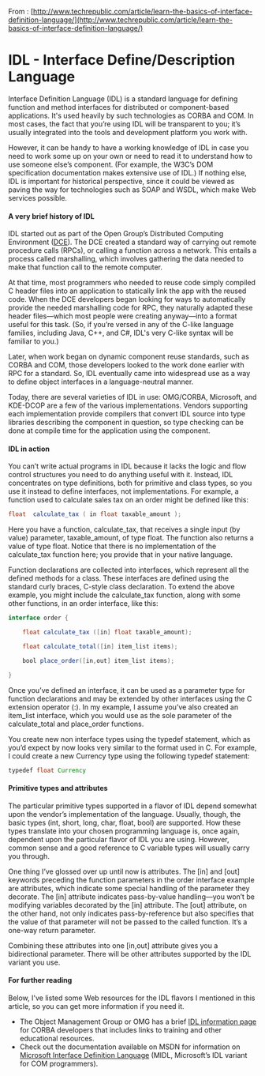 From : [http://www.techrepublic.com/article/learn-the-basics-of-interface-definition-language/](http://www.techrepublic.com/article/learn-the-basics-of-interface-definition-language/)

# IDL - Interface Define/Description Language

Interface Definition Language \(IDL\) is a standard language for defining function and method interfaces for distributed or component-based applications. It's used heavily by such technologies as CORBA and COM. In most cases, the fact that you’re using IDL will be transparent to you; it’s usually integrated into the tools and development platform you work with.

However, it can be handy to have a working knowledge of IDL in case you need to work some up on your own or need to read it to understand how to use someone else’s component. \(For example, the W3C’s DOM specification documentation makes extensive use of IDL.\) If nothing else, IDL is important for historical perspective, since it could be viewed as paving the way for technologies such as SOAP and WSDL, which make Web services possible.

#### A very brief history of IDL

IDL started out as part of the Open Group’s Distributed Computing Environment \([DCE](http://www.opengroup.org/dce/info/papers/tog-dce-pd-1296.htm)\). The DCE created a standard way of carrying out remote procedure calls \(RPCs\), or calling a function across a network. This entails a process called marshalling, which involves gathering the data needed to make that function call to the remote computer.

At that time, most programmers who needed to reuse code simply compiled C header files into an application to statically link the app with the reused code. When the DCE developers began looking for ways to automatically provide the needed marshalling code for RPC, they naturally adapted these header files—which most people were creating anyway—into a format useful for this task. \(So, if you’re versed in any of the C-like language families, including Java, C++, and C\#, IDL's very C-like syntax will be familiar to you.\)

Later, when work began on dynamic component reuse standards, such as CORBA and COM, those developers looked to the work done earlier with RPC for a standard. So, IDL eventually came into widespread use as a way to define object interfaces in a language-neutral manner.

Today, there are several varieties of IDL in use: OMG/CORBA, Microsoft, and KDE-DCOP are a few of the various implementations. Vendors supporting each implementation provide compilers that convert IDL source into type libraries describing the component in question, so type checking can be done at compile time for the application using the component.

#### IDL in action

You can’t write actual programs in IDL because it lacks the logic and flow control structures you need to do anything useful with it. Instead, IDL concentrates on type definitions, both for primitive and class types, so you use it instead to define interfaces, not implementations. For example, a function used to calculate sales tax on an order might be defined like this:

```java
float  calculate_tax ( in float taxable_amount );
```

Here you have a function, calculate\_tax, that receives a single input \(by value\) parameter, taxable\_amount, of type float. The function also returns a value of type float. Notice that there is no implementation of the calculate\_tax function here; you provide that in your native language.

Function declarations are collected into interfaces, which represent all the defined methods for a class. These interfaces are defined using the standard curly braces, C-style class declaration. To extend the above example, you might include the calculate\_tax function, along with some other functions, in an order interface, like this:

```java
interface order {

    float calculate_tax ([in] float taxable_amount);

    float calculate_total([in] item_list items);

    bool place_order([in,out] item_list items);

}
```

Once you’ve defined an interface, it can be used as a parameter type for function declarations and may be extended by other interfaces using the C extension operator \(:\). In my example, I assume you’ve also created an item\_list interface, which you would use as the sole parameter of the calculate\_total and place\_order functions.

You create new non interface types using the typedef statement, which as you’d expect by now looks very similar to the format used in C. For example, I could create a new Currency type using the following typedef statement:

```java
typedef float Currency
```

#### Primitive types and attributes

The particular primitive types supported in a flavor of IDL depend somewhat upon the vendor’s implementation of the language. Usually, though, the basic types \(int, short, long, char, float, bool\) are supported. How these types translate into your chosen programming language is, once again, dependent upon the particular flavor of IDL you are using. However, common sense and a good reference to C variable types will usually carry you through.

One thing I’ve glossed over up until now is attributes. The \[in\] and \[out\] keywords preceding the function parameters in the order interface example are attributes, which indicate some special handling of the parameter they decorate. The \[in\] attribute indicates pass-by-value handling—you won’t be modifying variables decorated by the \[in\] attribute. The \[out\] attribute, on the other hand, not only indicates pass-by-reference but also specifies that the value of that parameter will not be passed to the called function. It’s a one-way return parameter.

Combining these attributes into one \[in,out\] attribute gives you a bidirectional parameter. There will be other attributes supported by the IDL variant you use.

#### For further reading

Below, I've listed some Web resources for the IDL flavors I mentioned in this article, so you can get more information if you need it.

* The Object Management Group or OMG has a brief
  [IDL information page](http://www.omg.org/gettingstarted/omg_idl.htm)
  for CORBA developers that includes links to training and other educational resources.
* Check out the documentation available on MSDN for information on
  [Microsoft Interface Definition Language](http://msdn.microsoft.com/library/default.asp?url=/library/en-us/midl/midl/midl_start_page.asp?frame=true)
  \(MIDL, Microsoft’s IDL variant for COM programmers\).



